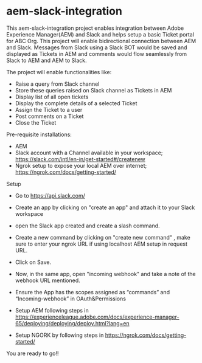 # aem-slack-integration

This aem-slack-integration project enables integration between Adobe Experience Manager(AEM) and Slack and helps setup a basic Ticket portal for ABC Org. This project will enable bidirectional connection between AEM and Slack. Messages from Slack using a Slack BOT would be saved and displayed as Tickets in AEM and comments would flow seamlessly from Slack to AEM and AEM to Slack.

The project will enable functionalities like:

 - Raise a query from Slack channel
 - Store these queries raised on Slack channel as Tickets in AEM
 - Display list of all open tickets
 - Display the complete details of a selected Ticket
 - Assign the Ticket to a user
 - Post comments on a Ticket
 - Close the Ticket
 
 
Pre-requisite installations:

 - AEM
 - Slack account with a Channel available in your workspace; https://slack.com/intl/en-in/get-started#/createnew
 - Ngrok setup to expose your local AEM over internet; https://ngrok.com/docs/getting-started/
 
 
 Setup
 
  - Go to https://api.slack.com/
  - Create an app by clicking on "create an app" and attach it to your Slack workspace
  - open the Slack app created and create a slash command.
  - Create a new command by clicking on "create new command" , make sure to enter your ngrok URL if using localhost AEM setup in request URL.
  - Click on Save.
  - Now, in the same app, open "incoming webhook" and take a note of the webhook URL mentioned.
  - Ensure the App has the scopes assigned as “commands” and “Incoming-webhook” in OAuth&Permissions
  
  - Setup AEM following steps in https://experienceleague.adobe.com/docs/experience-manager-65/deploying/deploying/deploy.html?lang=en
  
  - Setup NGORK by following steps in https://ngrok.com/docs/getting-started/
  
You are ready to go!!
